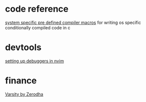 # code reference
[system specific pre defined compiler macros](https://sourceforge.net/p/predef/wiki/OperatingSystems/) for writing os specific conditionally compiled code in c

# devtools
[setting up debuggers in nvim](https://www.google.com/amp/s/tamerlan.dev/a-guide-to-debugging-applications-in-neovim/amp/)


# finance
[Varsity by Zerodha](https://zerodha.com/varsity/modules/)
